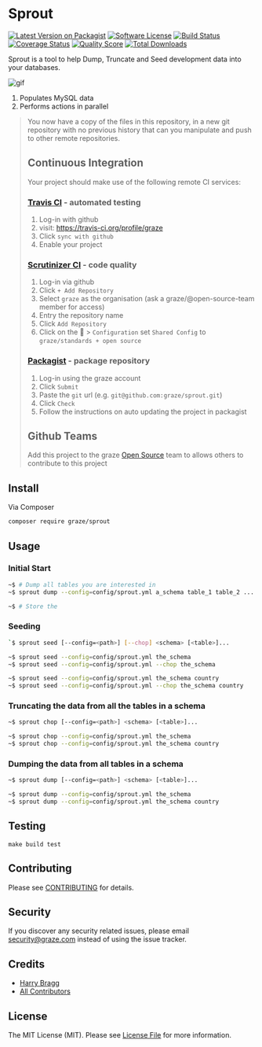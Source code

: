 # Sprout

[![Latest Version on Packagist](https://img.shields.io/packagist/v/graze/sprout.svg?style=flat-square)](https://packagist.org/packages/graze/sprout)
[![Software License](https://img.shields.io/badge/license-MIT-brightgreen.svg?style=flat-square)](LICENSE.md)
[![Build Status](https://img.shields.io/travis/graze/sprout/master.svg?style=flat-square)](https://travis-ci.org/graze/sprout)
[![Coverage Status](https://img.shields.io/scrutinizer/coverage/g/graze/sprout.svg?style=flat-square)](https://scrutinizer-ci.com/g/graze/sprout/code-structure)
[![Quality Score](https://img.shields.io/scrutinizer/g/graze/sprout.svg?style=flat-square)](https://scrutinizer-ci.com/g/graze/sprout)
[![Total Downloads](https://img.shields.io/packagist/dt/graze/sprout.svg?style=flat-square)](https://packagist.org/packages/graze/sprout)

Sprout is a tool to help Dump, Truncate and Seed development data into your databases.

![gif](http://25.media.tumblr.com/3af4d6b7e0d3f81d2c4403b756e48763/tumblr_mzr068rjMy1qkiyi1o1_500.gif)

1. Populates MySQL data
1. Performs actions in parallel

>You now have a copy of the files in this repository, in a new git repository with no previous history that can you manipulate and push to other remote repositories.
>
> ## Continuous Integration
>
>Your project should make use of the following remote CI services:
>
> ### [Travis CI](https://travis-ci.org/graze/) - automated testing
>
> 1. Log-in with github
> 1. visit: https://travis-ci.org/profile/graze
> 1. Click `sync with github`
> 1. Enable your project
>
> ### [Scrutinizer CI](https://scrutinizer-ci.com/organizations/graze/repositories) - code quality
>
> 1. Log-in via github
> 1. Click `+ Add Repository`
> 1. Select `graze` as the organisation (ask a graze/@open-source-team member for access)
> 1. Entry the repository name
> 1. Click `Add Repository`
> 1. Click on the 🔧  > `Configuration` set `Shared Config` to `graze/standards + open source`
>
> ### [Packagist](https://packagist.org/graze) - package repository
>
> 1. Log-in using the graze account
> 1. Click `Submit`
> 1. Paste the `git` url (e.g. `git@github.com:graze/sprout.git`)
> 1. Click `Check`
> 1. Follow the instructions on auto updating the project in packagist
>
> ## Github Teams
>
> Add this project to the graze [Open Source](https://github.com/orgs/graze/teams/open-source-team/members) team to allows others to contribute to this project


## Install

Via Composer

```bash
composer require graze/sprout
```

## Usage

### Initial Start

```bash
~$ # Dump all tables you are interested in
~$ sprout dump --config=config/sprout.yml a_schema table_1 table_2 ...

~$ # Store the 
```

### Seeding

```bash
`$ sprout seed [--config=<path>] [--chop] <schema> [<table>]...

~$ sprout seed --config=config/sprout.yml the_schema
~$ sprout seed --config=config/sprout.yml --chop the_schema

~$ sprout seed --config=config/sprout.yml the_schema country
~$ sprout seed --config=config/sprout.yml --chop the_schema country
```

### Truncating the data from all the tables in a schema

```bash
~$ sprout chop [--config=<path>] <schema> [<table>]...

~$ sprout chop --config=config/sprout.yml the_schema
~$ sprout chop --config=config/sprout.yml the_schema country
```

### Dumping the data from all tables in a schema

```bash
~$ sprout dump [--config=<path>] <schema> [<table>]...

~$ sprout dump --config=config/sprout.yml the_schema
~$ sprout dump --config=config/sprout.yml the_schema country
```

## Testing

```shell
make build test
```

## Contributing

Please see [CONTRIBUTING](CONTRIBUTING.md) for details.

## Security

If you discover any security related issues, please email security@graze.com instead of using the issue tracker.

## Credits

- [Harry Bragg](https://github.com/h-bragg)
- [All Contributors](../../contributors)

## License

The MIT License (MIT). Please see [License File](LICENSE.md) for more information.

